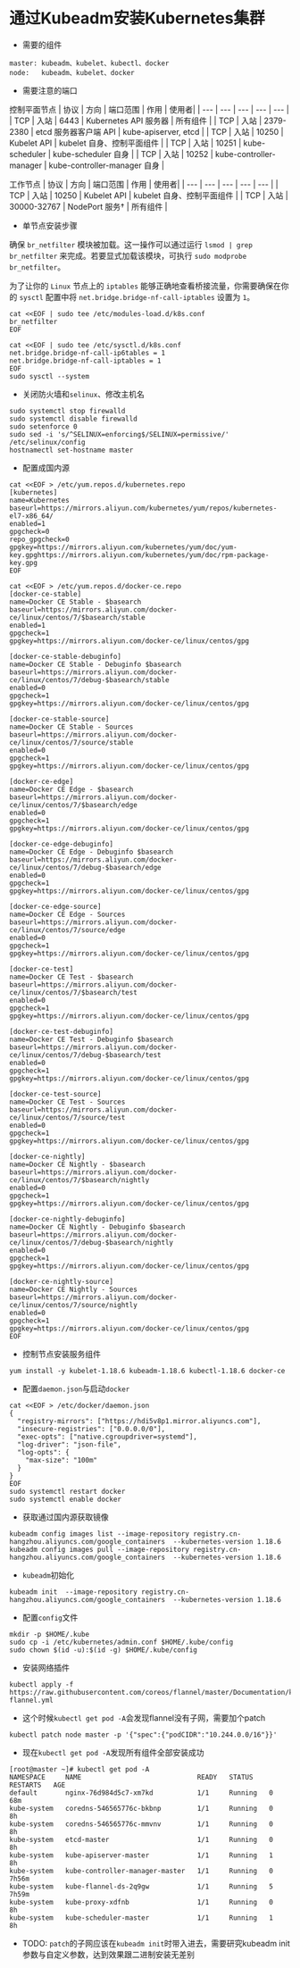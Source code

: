 # 通过Kubeadm安装Kubernetes集群

- 需要的组件
```
master: kubeadm、kubelet、kubectl、docker
node:   kubeadm、kubelet、docker
```
- 需要注意的端口

控制平面节点 
| 协议 | 方向 | 端口范围 | 作用 |  使用者|
| --- | --- | --- | --- | --- |
| TCP | 入站 | 6443 | Kubernetes API 服务器 | 所有组件 |
| TCP | 入站 | 2379-2380 | etcd 服务器客户端 API | kube-apiserver, etcd |
| TCP | 入站 | 10250 | Kubelet API | kubelet 自身、控制平面组件 |
| TCP | 入站 | 10251 | kube-scheduler | kube-scheduler 自身 |
| TCP | 入站 | 10252 | kube-controller-manager | kube-controller-manager 自身 |

工作节点
| 协议 | 方向 | 端口范围 | 作用 |  使用者|
| --- | --- | --- | --- | --- |
| TCP | 入站 | 10250 | Kubelet API | kubelet 自身、控制平面组件 |
| TCP | 入站 | 30000-32767 | NodePort 服务† | 所有组件 |
 

- 单节点安装步骤

确保 `br_netfilter` 模块被加载。这一操作可以通过运行 `lsmod | grep br_netfilter` 来完成。若要显式加载该模块，可执行 `sudo modprobe br_netfilter`。

为了让你的 `Linux` 节点上的 `iptables` 能够正确地查看桥接流量，你需要确保在你的 `sysctl` 配置中将 `net.bridge.bridge-nf-call-iptables` 设置为 `1`。
```
cat <<EOF | sudo tee /etc/modules-load.d/k8s.conf
br_netfilter
EOF

cat <<EOF | sudo tee /etc/sysctl.d/k8s.conf
net.bridge.bridge-nf-call-ip6tables = 1
net.bridge.bridge-nf-call-iptables = 1
EOF
sudo sysctl --system
```
  - 关闭防火墙和`selinux`、修改主机名
```
sudo systemctl stop firewalld
sudo systemctl disable firewalld
sudo setenforce 0
sudo sed -i 's/^SELINUX=enforcing$/SELINUX=permissive/' /etc/selinux/config
hostnamectl set-hostname master
```  
  - 配置成国内源
```  
cat <<EOF > /etc/yum.repos.d/kubernetes.repo
[kubernetes]
name=Kubernetes
baseurl=https://mirrors.aliyun.com/kubernetes/yum/repos/kubernetes-el7-x86_64/
enabled=1
gpgcheck=0
repo_gpgcheck=0
gpgkey=https://mirrors.aliyun.com/kubernetes/yum/doc/yum-key.gpghttps://mirrors.aliyun.com/kubernetes/yum/doc/rpm-package-key.gpg
EOF

cat <<EOF > /etc/yum.repos.d/docker-ce.repo
[docker-ce-stable]
name=Docker CE Stable - $basearch
baseurl=https://mirrors.aliyun.com/docker-ce/linux/centos/7/$basearch/stable
enabled=1
gpgcheck=1
gpgkey=https://mirrors.aliyun.com/docker-ce/linux/centos/gpg

[docker-ce-stable-debuginfo]
name=Docker CE Stable - Debuginfo $basearch
baseurl=https://mirrors.aliyun.com/docker-ce/linux/centos/7/debug-$basearch/stable
enabled=0
gpgcheck=1
gpgkey=https://mirrors.aliyun.com/docker-ce/linux/centos/gpg

[docker-ce-stable-source]
name=Docker CE Stable - Sources
baseurl=https://mirrors.aliyun.com/docker-ce/linux/centos/7/source/stable
enabled=0
gpgcheck=1
gpgkey=https://mirrors.aliyun.com/docker-ce/linux/centos/gpg

[docker-ce-edge]
name=Docker CE Edge - $basearch
baseurl=https://mirrors.aliyun.com/docker-ce/linux/centos/7/$basearch/edge
enabled=0
gpgcheck=1
gpgkey=https://mirrors.aliyun.com/docker-ce/linux/centos/gpg

[docker-ce-edge-debuginfo]
name=Docker CE Edge - Debuginfo $basearch
baseurl=https://mirrors.aliyun.com/docker-ce/linux/centos/7/debug-$basearch/edge
enabled=0
gpgcheck=1
gpgkey=https://mirrors.aliyun.com/docker-ce/linux/centos/gpg

[docker-ce-edge-source]
name=Docker CE Edge - Sources
baseurl=https://mirrors.aliyun.com/docker-ce/linux/centos/7/source/edge
enabled=0
gpgcheck=1
gpgkey=https://mirrors.aliyun.com/docker-ce/linux/centos/gpg

[docker-ce-test]
name=Docker CE Test - $basearch
baseurl=https://mirrors.aliyun.com/docker-ce/linux/centos/7/$basearch/test
enabled=0
gpgcheck=1
gpgkey=https://mirrors.aliyun.com/docker-ce/linux/centos/gpg

[docker-ce-test-debuginfo]
name=Docker CE Test - Debuginfo $basearch
baseurl=https://mirrors.aliyun.com/docker-ce/linux/centos/7/debug-$basearch/test
enabled=0
gpgcheck=1
gpgkey=https://mirrors.aliyun.com/docker-ce/linux/centos/gpg

[docker-ce-test-source]
name=Docker CE Test - Sources
baseurl=https://mirrors.aliyun.com/docker-ce/linux/centos/7/source/test
enabled=0
gpgcheck=1
gpgkey=https://mirrors.aliyun.com/docker-ce/linux/centos/gpg

[docker-ce-nightly]
name=Docker CE Nightly - $basearch
baseurl=https://mirrors.aliyun.com/docker-ce/linux/centos/7/$basearch/nightly
enabled=0
gpgcheck=1
gpgkey=https://mirrors.aliyun.com/docker-ce/linux/centos/gpg

[docker-ce-nightly-debuginfo]
name=Docker CE Nightly - Debuginfo $basearch
baseurl=https://mirrors.aliyun.com/docker-ce/linux/centos/7/debug-$basearch/nightly
enabled=0
gpgcheck=1
gpgkey=https://mirrors.aliyun.com/docker-ce/linux/centos/gpg

[docker-ce-nightly-source]
name=Docker CE Nightly - Sources
baseurl=https://mirrors.aliyun.com/docker-ce/linux/centos/7/source/nightly
enabled=0
gpgcheck=1
gpgkey=https://mirrors.aliyun.com/docker-ce/linux/centos/gpg
EOF
```
  - 控制节点安装服务组件
```
yum install -y kubelet-1.18.6 kubeadm-1.18.6 kubectl-1.18.6 docker-ce
```
  - 配置`daemon.json`与启动`docker`
```
cat <<EOF > /etc/docker/daemon.json
{
  "registry-mirrors": ["https://hdi5v8p1.mirror.aliyuncs.com"],
  "insecure-registries": ["0.0.0.0/0"],
  "exec-opts": ["native.cgroupdriver=systemd"],
  "log-driver": "json-file",
  "log-opts": {
    "max-size": "100m"
  }
}
EOF
sudo systemctl restart docker
sudo systemctl enable docker
```  
  - 获取通过国内源获取镜像
```
kubeadm config images list --image-repository registry.cn-hangzhou.aliyuncs.com/google_containers  --kubernetes-version 1.18.6
kubeadm config images pull --image-repository registry.cn-hangzhou.aliyuncs.com/google_containers  --kubernetes-version 1.18.6
```
  - `kubeadm`初始化
```  
kubeadm init  --image-repository registry.cn-hangzhou.aliyuncs.com/google_containers  --kubernetes-version 1.18.6
```
  - 配置`config`文件
```
mkdir -p $HOME/.kube
sudo cp -i /etc/kubernetes/admin.conf $HOME/.kube/config
sudo chown $(id -u):$(id -g) $HOME/.kube/config
```  
  - 安装网络插件
```
kubectl apply -f https://raw.githubusercontent.com/coreos/flannel/master/Documentation/kube-flannel.yml
```
- 这个时候`kubectl get pod -A`会发现flannel没有子网，需要加个patch
```
kubectl patch node master -p '{"spec":{"podCIDR":"10.244.0.0/16"}}'
```  
- 现在`kubectl get pod -A`发现所有组件全部安装成功
```
[root@master ~]# kubectl get pod -A
NAMESPACE     NAME                             READY   STATUS    RESTARTS   AGE
default       nginx-76d984d5c7-xm7kd           1/1     Running   0          68m
kube-system   coredns-546565776c-bkbnp         1/1     Running   0          8h
kube-system   coredns-546565776c-mmvnv         1/1     Running   0          8h
kube-system   etcd-master                      1/1     Running   0          8h
kube-system   kube-apiserver-master            1/1     Running   1          8h
kube-system   kube-controller-manager-master   1/1     Running   0          7h56m
kube-system   kube-flannel-ds-2q9gw            1/1     Running   5          7h59m
kube-system   kube-proxy-xdfnb                 1/1     Running   0          8h
kube-system   kube-scheduler-master            1/1     Running   1          8h
```

- TODO: `patch`的子网应该在`kubeadm init`时带入进去，需要研究kubeadm init参数与自定义参数，达到效果跟二进制安装无差别
